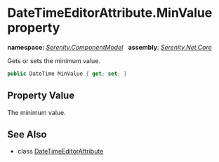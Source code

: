 # DateTimeEditorAttribute.MinValue property
**namespace:** *[Serenity.ComponentModel](../../README.md#serenity.componentmodel-namespace)*   **assembly**: *[Serenity.Net.Core](../../README.md)*

Gets or sets the minimum value.

```csharp
public DateTime MinValue { get; set; }
```

## Property Value

The minimum value.

## See Also

* class [DateTimeEditorAttribute](../DateTimeEditorAttribute.md)